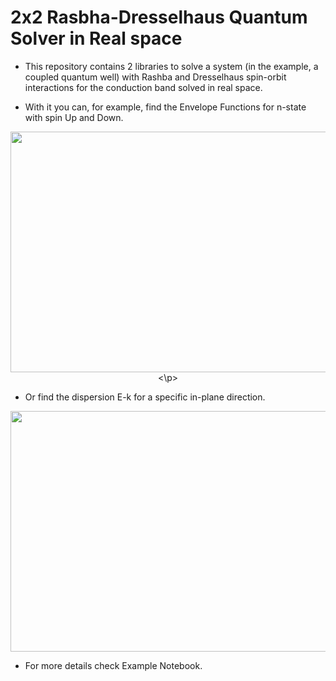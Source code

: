 # 2x2 Rasbha-Dresselhaus Quantum Solver in Real space

* This repository contains 2 libraries to solve a system (in the example, a coupled quantum well) with Rashba and Dresselhaus spin-orbit interactions for the conduction band solved in real space.

* With it you can, for example, find the Envelope Functions for n-state with spin Up and Down.


<p align="center">
  <img width="600" height="385" src="cqws-codes/2x2 Rashba-Dresselhaus/Real_Space/WF_Example.png">
<\p>


* Or find the dispersion E-k for a specific in-plane direction.

<p align="center">
  <img width="600" height="385" src="cqws-codes/2x2 Rashba-Dresselhaus/Real_Space/Dispersion_Example.png">
</p>

* For more details check Example Notebook.
